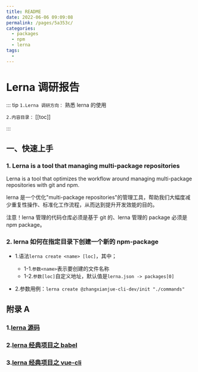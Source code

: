 ```yaml
---
title: README
date: 2022-06-06 09:09:08
permalink: /pages/5a353c/
categories:
  - packages
  - npm
  - lerna
tags:
  -
---
```


# Lerna 调研报告

::: tip
`1.Lerna 调研方向：` 熟悉 lerna 的使用

`2.内容目录：`
[[toc]]

:::

## 一、快速上手

### 1. Lerna is a tool that managing multi-package repositories

Lerna is a tool that optimizes the workflow around managing multi-package repositories with git and npm.

lerna 是一个优化"multi-package repositories"的管理工具，帮助我们大幅度减少重复性操作、标准化工作流程，从而达到提升开发效能的目的。

注意！lerna 管理的代码仓库必须是基于 git 的、lerna 管理的 package 必须是 npm package。

### 2. lerna 如何在指定目录下创建一个新的 npm-package

- 1.语法`lerna create <name> [loc]`，其中；

  - 1-1.`参数<name>`表示要创建的文件名称
  - 1-2.`参数[loc]`自定义地址，默认值是`lerna.json -> packages[0]`

- 2.参数用例：`lerna create @zhangxianjue-cli-dev/init "./commands"`

## 附录 A

### 1.[lerna 源码](https://github.com/lerna/lerna)

### 2.[lerna 经典项目之 babel](https://github.com/babel/babel)

### 3.[lerna 经典项目之 vue-cli](https://github.com/vuejs/vue-cli)

